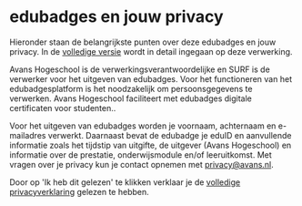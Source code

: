 # edubadges en jouw privacy

Hieronder staan de belangrijkste punten over deze edubadges en jouw privacy. In de [volledige versie](https://raw.githubusercontent.com/edubadges/privacy/master/avans/edubadges-nonformal-text-nl.md) wordt in detail ingegaan op deze verwerking.

Avans Hogeschool is de verwerkingsverantwoordelijke en SURF is de verwerker voor het uitgeven van edubadges. Voor het functioneren van het edubadgesplatform is het noodzakelijk om persoonsgegevens te verwerken. Avans Hogeschool faciliteert met edubadges digitale certificaten voor studenten..

Voor het uitgeven van edubadges worden je voornaam, achternaam en e-mailadres verwerkt. Daarnaast bevat de edubadge je eduID en aanvullende informatie zoals het tijdstip van uitgifte, de uitgever (Avans Hogeschool) en informatie over de prestatie, onderwijsmodule en/of leeruitkomst. Met vragen over je privacy kun je contact opnemen met [privacy@avans.nl](mailto:privacy@avans.nl).

Door op 'Ik heb dit gelezen' te klikken verklaar je de [volledige privacyverklaring](https://raw.githubusercontent.com/edubadges/privacy/master/avans/edubadges-nonformal-text-nl.md) gelezen te hebben.